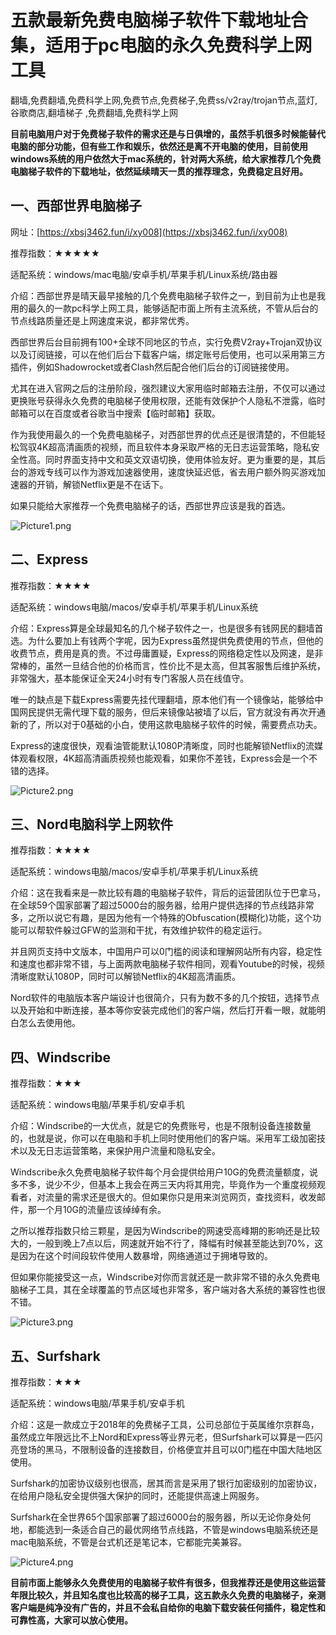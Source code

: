 # 五款最新免费电脑梯子软件下载地址合集，适用于pc电脑的永久免费科学上网工具
翻墙,免费翻墙,免费科学上网,免费节点,免费梯子,免费ss/v2ray/trojan节点,蓝灯,谷歌商店,翻墙梯子 ,免费翻墙,免费科学上网

**目前电脑用户对于免费梯子软件的需求还是与日俱增的，虽然手机很多时候能替代电脑的部分功能，但有些工作和娱乐，依然还是离不开电脑的使用，目前使用windows系统的用户依然大于mac系统的，针对两大系统，给大家推荐几个免费电脑梯子软件的下载地址，依然延续晴天一贯的推荐理念，免费稳定且好用。**

## 一、西部世界电脑梯子

网址：[https://xbsj3462.fun/i/xy008](https://xbsj3462.fun/i/xy008)

推荐指数：★★★★★

适配系统：windows/mac电脑/安卓手机/苹果手机/Linux系统/路由器

介绍：西部世界是晴天最早接触的几个免费电脑梯子软件之一，到目前为止也是我用的最久的一款pc科学上网工具，能够适配市面上所有主流系统，不管从后台的节点线路质量还是上网速度来说，都非常优秀。

西部世界后台目前拥有100+全球不同地区的节点，实行免费V2ray+Trojan双协议以及订阅链接，可以在他们后台下载客户端，绑定账号后使用，也可以采用第三方插件，例如Shadowrocket或者Clash然后配合他们后台的订阅链接使用。

尤其在进入官网之后的注册阶段，强烈建议大家用临时邮箱去注册，不仅可以通过更换账号获得永久免费的电脑梯子使用权限，还能有效保护个人隐私不泄露，临时邮箱可以在百度或者谷歌当中搜索【临时邮箱】获取。

作为我使用最久的一个免费电脑梯子，对西部世界的优点还是很清楚的，不但能轻松驾驭4K超高清画质的视频，而且软件本身采取严格的无日志运营策略，隐私安全性高。同时界面支持中文和英文双语切换，使用体验友好。更为重要的是，其后台的游戏专线可以作为游戏加速器使用，速度快延迟低，省去用户额外购买游戏加速器的开销，解锁Netflix更是不在话下。

如果只能给大家推荐一个免费电脑梯子的话，西部世界应该是我的首选。

![Picture1.png](https://s2.loli.net/2022/08/31/hvOFV6f91qXQewa.png)


## 二、Express 

推荐指数：★★★★

适配系统：windows电脑/macos/安卓手机/苹果手机/Linux系统

介绍：Express算是全球最知名的几个梯子软件之一，也是很多有钱网民的翻墙首选。为什么要加上有钱两个字呢，因为Express虽然提供免费使用的节点，但他的收费节点，费用是真的贵。不过毋庸置疑，Express的网络稳定性以及网速，是非常棒的，虽然一旦结合他的价格而言，性价比不是太高，但其客服售后维护系统，非常强大，基本能保证全天24小时有专门客服人员在线值守。

唯一的缺点是下载Express需要先挂代理翻墙，原本他们有一个镜像站，能够给中国网民提供无需代理下载的服务，但后来镜像站被墙了以后，官方就没有再次开通新的了，所以对于0基础的小白，使用这款电脑梯子软件的时候，需要费点功夫。

Express的速度很快，观看油管能默认1080P清晰度，同时也能解锁Netflix的流媒体观看权限，4K超高清画质视频也能观看，如果你不差钱，Express会是一个不错的选择。

![Picture2.png](https://s2.loli.net/2022/08/31/C8TRqogtVGJ21Ir.png)

## 三、Nord电脑科学上网软件

推荐指数：★★★★

适配系统：windows电脑/macos/安卓手机/苹果手机/Linux系统

介绍：这在我看来是一款比较有趣的电脑梯子软件，背后的运营团队位于巴拿马，在全球59个国家部署了超过5000台的服务器，给用户提供选择的节点线路非常多，之所以说它有趣，是因为他有一个特殊的Obfuscation(模糊化)功能，这个功能可以帮软件躲过GFW的监测和干扰，有效维护软件的稳定运行。

并且网页支持中文版本，中国用户可以0门槛的阅读和理解网站所有内容，稳定性和速度也都非常不错，与上面两款电脑梯子软件相同，观看Youtube的时候，视频清晰度默认1080P，同时可以解锁Netflix的4K超高清画质。

Nord软件的电脑版本客户端设计也很简介，只有为数不多的几个按钮，选择节点以及开始和中断连接，基本等你安装完成他们的客户端，然后打开看一眼，就能明白怎么去使用他。

## 四、Windscribe

推荐指数：★★★

适配系统：windows电脑/苹果手机/安卓手机

介绍：Windscribe的一大优点，就是它的免费账号，也是不限制设备连接数量的，也就是说，你可以在电脑和手机上同时使用他们的客户端。采用军工级加密技术以及无日志运营策略，来保护用户流量和隐私安全。

Windscribe永久免费电脑梯子软件每个月会提供给用户10G的免费流量额度，说多不多，说少不少，但基本上我会在两三天内将其用完，毕竟作为一个重度视频观看者，对流量的需求还是很大的。但如果你只是用来浏览网页，查找资料，收发邮件，那一个月10G的流量应该绰绰有余。

之所以推荐指数只给三颗星，是因为Windscribe的网速受高峰期的影响还是比较大的，一般到晚上7点以后，网速就开始不行了，降幅有时候甚至能达到70%，这是因为在这个时间段软件使用人数暴增，网络通道过于拥堵导致的。

但如果你能接受这一点，Windscribe对你而言就还是一款非常不错的永久免费电脑梯子工具，其在全球覆盖的节点区域也非常多，客户端对各大系统的兼容性也很不错。

![Picture3.png](https://s2.loli.net/2022/08/31/UND8rLJatOhoSyp.png)

## 五、Surfshark

推荐指数：★★★

适配系统：windows电脑/苹果手机/安卓手机

介绍：这是一款成立于2018年的免费梯子工具，公司总部位于英属维尔京群岛，虽然成立年限远比不上Nord和Express等业界元老，但Surfshark可以算是一匹闪亮登场的黑马，不限制设备的连接数目，价格便宜并且可以0门槛在中国大陆地区使用。

Surfshark的加密协议级别也很高，居其而言是采用了银行加密级别的加密协议，在给用户隐私安全提供强大保护的同时，还能提供高速上网服务。

Surfshark在全世界65个国家部署了超过6000台的服务器，所以无论你身处何地，都能选到一条适合自己的最优网络节点线路，不管是windows电脑系统还是mac电脑系统，不管是台式机还是笔记本，它都能完美兼容。

![Picture4.png](https://s2.loli.net/2022/08/31/9aNfJLdjRKlw7UQ.png)


**目前市面上能够永久免费使用的电脑梯子软件有很多，但我推荐还是使用这些运营年限比较久，并且知名度也比较高的梯子工具，这五款永久免费的电脑梯子，亲测客户端是纯净没有广告的，并且不会私自给你的电脑下载安装任何插件，稳定性和可靠性高，大家可以放心使用。**

